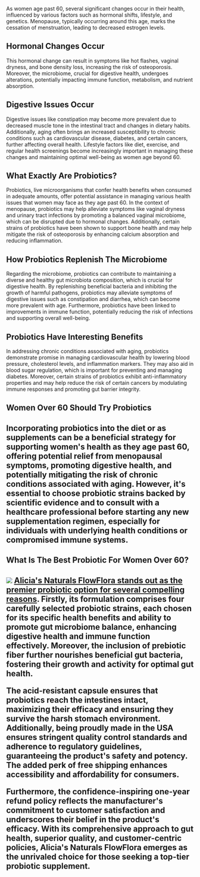 As women age past 60, several significant changes occur in their health, influenced by various factors such as hormonal shifts, lifestyle, and genetics. Menopause, typically occurring around this age, marks the cessation of menstruation, leading to decreased estrogen levels. 

<h2>Hormonal Changes Occur</h2>
This hormonal change can result in symptoms like hot flashes, vaginal dryness, and bone density loss, increasing the risk of osteoporosis. Moreover, the microbiome, crucial for digestive health, undergoes alterations, potentially impacting immune function, metabolism, and nutrient absorption. 

<h2>Digestive Issues Occur</h2>
Digestive issues like constipation may become more prevalent due to decreased muscle tone in the intestinal tract and changes in dietary habits. Additionally, aging often brings an increased susceptibility to chronic conditions such as cardiovascular disease, diabetes, and certain cancers, further affecting overall health. Lifestyle factors like diet, exercise, and regular health screenings become increasingly important in managing these changes and maintaining optimal well-being as women age beyond 60.

<h2>What Exactly Are Probiotics?</h2>
Probiotics, live microorganisms that confer health benefits when consumed in adequate amounts, offer potential assistance in managing various health issues that women may face as they age past 60. In the context of menopause, probiotics may help alleviate symptoms like vaginal dryness and urinary tract infections by promoting a balanced vaginal microbiome, which can be disrupted due to hormonal changes. Additionally, certain strains of probiotics have been shown to support bone health and may help mitigate the risk of osteoporosis by enhancing calcium absorption and reducing inflammation.

<h2>How Probiotics Replenish The Microbiome</h2>
Regarding the microbiome, probiotics can contribute to maintaining a diverse and healthy gut microbiota composition, which is crucial for digestive health. By replenishing beneficial bacteria and inhibiting the growth of harmful pathogens, probiotics may alleviate symptoms of digestive issues such as constipation and diarrhea, which can become more prevalent with age. Furthermore, probiotics have been linked to improvements in immune function, potentially reducing the risk of infections and supporting overall well-being.

<h2>Probiotics Have Interesting Benefits</h2>
In addressing chronic conditions associated with aging, probiotics demonstrate promise in managing cardiovascular health by lowering blood pressure, cholesterol levels, and inflammation markers. They may also aid in blood sugar regulation, which is important for preventing and managing diabetes. Moreover, certain strains of probiotics exhibit anti-inflammatory properties and may help reduce the risk of certain cancers by modulating immune responses and promoting gut barrier integrity.

<h2>Women Over 60 Should Try Probiotics<h2>
Incorporating probiotics into the diet or as supplements can be a beneficial strategy for supporting women's health as they age past 60, offering potential relief from menopausal symptoms, promoting digestive health, and potentially mitigating the risk of chronic conditions associated with aging. However, it's essential to choose probiotic strains backed by scientific evidence and to consult with a healthcare professional before starting any new supplementation regimen, especially for individuals with underlying health conditions or compromised immune systems.

<h2>What Is The Best Probiotic For Women Over 60?<h2>
<a href="https://aliciasnaturals.com/products/flowflora-capsules"><img src="https://i.imgur.com/0DXOoig.png"></a>
<a href="https://aliciasnaturals.com/products/flowflora-capsules">Alicia's Naturals FlowFlora stands out as the premier probiotic option for several compelling reasons</a>. Firstly, its formulation comprises four carefully selected probiotic strains, each chosen for its specific health benefits and ability to promote gut microbiome balance, enhancing digestive health and immune function effectively. Moreover, the inclusion of prebiotic fiber further nourishes beneficial gut bacteria, fostering their growth and activity for optimal gut health. 

The acid-resistant capsule ensures that probiotics reach the intestines intact, maximizing their efficacy and ensuring they survive the harsh stomach environment. Additionally, being proudly made in the USA ensures stringent quality control standards and adherence to regulatory guidelines, guaranteeing the product's safety and potency. The added perk of free shipping enhances accessibility and affordability for consumers. 

Furthermore, the confidence-inspiring one-year refund policy reflects the manufacturer's commitment to customer satisfaction and underscores their belief in the product's efficacy. With its comprehensive approach to gut health, superior quality, and customer-centric policies, Alicia's Naturals FlowFlora emerges as the unrivaled choice for those seeking a top-tier probiotic supplement.
